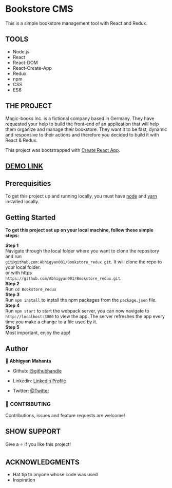 <h1>Bookstore CMS</h1>

This is a simple bookstore management tool with React and Redux.

## TOOLS
- Node.js
- React
- React-DOM
- React-Create-App
- Redux
- npm
- CSS
- ES6

## THE PROJECT
Magic-books Inc. is a fictional company based in Germany. They have requested your help to build the front-end of an application that will help them organize and manage their bookstore. They want it to be fast, dynamic and responsive to their actions and therefore you decided to build it with React & Redux.

This project was bootstrapped with [Create React App](https://github.com/facebook/create-react-app).

## [DEMO LINK]()

## Prerequisities

To get this project up and running locally, you must have [node](https://nodejs.org/en/)  and [yarn](https://yarnpkg.com/) installed locally.

## Getting Started

**To get this project set up on your local machine, follow these simple steps:**

**Step 1**<br>
Navigate through the local folder where you want to clone the repository and run<br>
`git@github.com:Abhigyan001/Bookstore_redux.git`. It will clone the repo to your local folder.<br>
or with https<br>
`https://github.com/Abhigyan001/Bookstore_redux.git`.<br>
**Step 2**<br>
Run `cd Bookstore_redux`<br>
**Step 3**<br>
Run `npm install` to install the npm packages from the `package.json` file.<br>
**Step 4**<br>
Run `npm start` to start the webpack server, you can now navigate to `http://localhost:3000` to view the app. The server refreshes the app every time you make a change to a file used by it.<br>
**Step 5**<br>
Most important, enjoy the app!<br>

## Author

👤 **Abhigyan Mahanta**​

- Github: [@githubhandle](https://github.com/Abhigyan001)
   
- Linkedin: [Linkedin Profile](https://www.linkedin.com/in/abhigyanmahanta/)

- Twitter: [@Twitter](https://twitter.com/abhigyan_001)


### 🤝 CONTRIBUTING
Contributions, issues and feature requests are welcome!

## SHOW SUPPORT

Give a ⭐️ if you like this project!

## ACKNOWLEDGMENTS

- Hat tip to anyone whose code was used
- Inspiration